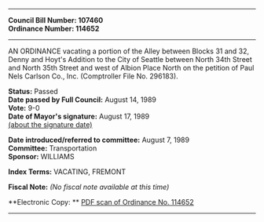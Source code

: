 * * * * *  
  
**Council Bill Number: [](#h0)[](#h2)107460**   
**Ordinance Number: 114652**  
  
* * * * *  
  
AN ORDINANCE vacating a portion of the Alley between Blocks 31 and 32, Denny and Hoyt's Addition to the City of Seattle between North 34th Street and North 35th Street and west of Albion Place North on the petition of Paul Nels Carlson Co., Inc. (Comptroller File No. 296183).  
  
**Status:** Passed   
**Date passed by Full Council:** August 14, 1989   
**Vote:** 9-0   
**Date of Mayor's signature:** August 17, 1989   
[(about the signature date)](/~public/approvaldate.htm)   
  
  
**Date introduced/referred to committee:** August 7, 1989   
**Committee:** Transportation   
**Sponsor:** WILLIAMS   
  
**Index Terms:** VACATING, FREMONT  
  
**Fiscal Note:** *(No fiscal note available at this time)*  
  
**Electronic Copy: ** [PDF scan of Ordinance No. 114652](/~archives/Ordinances/Ord_114652.pdf)  
  
* * * * *  
